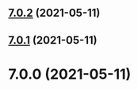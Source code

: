 ## [7.0.2](https://github.com/FireNet-Designs/eslint-config-fnd/compare/v7.0.1...v7.0.2) (2021-05-11)



## [7.0.1](https://github.com/FireNet-Designs/eslint-config-fnd/compare/v7.0.0...v7.0.1) (2021-05-11)



# 7.0.0 (2021-05-11)



